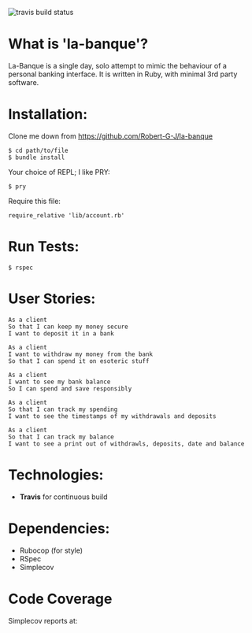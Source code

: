 ![travis build status](https://travis-ci.org/Robert-G-J/la-banque.svg?branch=master)
# What is 'la-banque'?

La-Banque is a single day, solo attempt to mimic the behaviour of a personal banking interface. It is written in Ruby, with minimal 3rd party software.

# Installation:

Clone me down from https://github.com/Robert-G-J/la-banque
```
$ cd path/to/file
$ bundle install
```
Your choice of REPL; I like PRY:
```
$ pry
```
Require this file:
```
require_relative 'lib/account.rb'
```

# Run Tests:
```
$ rspec
```
# User Stories:

```
As a client
So that I can keep my money secure
I want to deposit it in a bank

As a client
I want to withdraw my money from the bank
So that I can spend it on esoteric stuff

As a client
I want to see my bank balance
So I can spend and save responsibly

As a client
So that I can track my spending
I want to see the timestamps of my withdrawals and deposits

As a client
So that I can track my balance
I want to see a print out of withdrawls, deposits, date and balance
```

# Technologies:

- **Travis** for continuous build

# Dependencies:

- Rubocop (for style)
- RSpec
- Simplecov

# Code Coverage

Simplecov reports at: 
